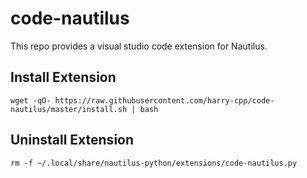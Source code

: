 # code-nautilus

This repo provides a visual studio code extension for Nautilus.

## Install Extension

```
wget -qO- https://raw.githubusercontent.com/harry-cpp/code-nautilus/master/install.sh | bash
```

## Uninstall Extension

```
rm -f ~/.local/share/nautilus-python/extensions/code-nautilus.py
```
